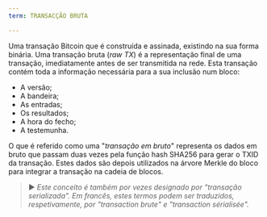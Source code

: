 ```yaml
---
term: TRANSACÇÃO BRUTA

---
```

Uma transação Bitcoin que é construída e assinada, existindo na sua forma binária. Uma transação bruta (*raw TX*) é a representação final de uma transação, imediatamente antes de ser transmitida na rede. Esta transação contém toda a informação necessária para a sua inclusão num bloco:


- A versão;
- A bandeira;
- As entradas;
- Os resultados;
- A hora do fecho;
- A testemunha.

O que é referido como uma "*transação em bruto*" representa os dados em bruto que passam duas vezes pela função hash SHA256 para gerar o TXID da transação. Estes dados são depois utilizados na árvore Merkle do bloco para integrar a transação na cadeia de blocos.

> ► *Este conceito é também por vezes designado por "transação serializada". Em francês, estes termos podem ser traduzidos, respetivamente, por "transaction brute" e "transaction sérialisée".*